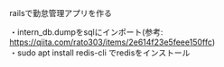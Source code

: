 railsで勤怠管理アプリを作る

・intern_db.dumpをsqlにインポート(参考: https://qiita.com/rato303/items/2e614f23e5feee150ffc) <br>
・sudo apt install redis-cli でredisをインストール
